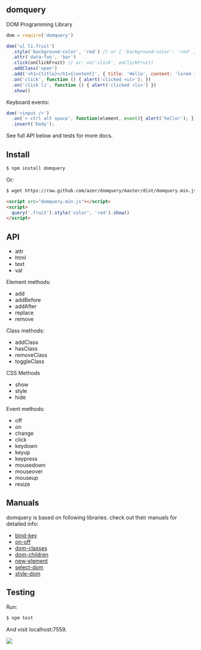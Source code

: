 ## domquery

DOM Programming Library

```js
dom = require('domquery')

dom('ul li.fruit')
  .style('background-color', 'red') // or { 'background-color': 'red' }
  .attr('data-foo', 'bar')
  .click(onClickFruit) // or: on('click', onClickFruit)
  .addClass('open')
  .add('<h1>{title}</h1>{content}', { title: 'Hello', content: 'lorem ipsum' })
  .on('click', function () { alert('clicked <ul>'); })
  .on('click li', function () { alert('clicked <li>') })
  .show()
```

Keyboard events:

```js
dom('<input />')
  .on('> ctrl alt space', function(element, event){ alert('hello!'); })
  .insert('body');
```

See full API below and tests for more docs.

## Install

```bash
$ npm install domquery
```

Or:

```bash
$ wget https://raw.github.com/azer/domquery/master/dist/domquery.min.js
```

```html
<script src="domquery.min.js"></script>
<script>
  query('.fruit').style('color', 'red').show()
</script>
```

## API

* attr
* html
* text
* val

Element methods:

* add
* addBefore
* addAfter
* replace
* remove

Class methods:

* addClass
* hasClass
* removeClass
* toggleClass

CSS Methods

* show
* style
* hide

Event methods:

* off
* on
* change
* click
* keydown
* keyup
* keypress
* mousedown
* mouseover
* mouseup
* resize

## Manuals

domquery is based on following libraries. check out their manuals for detailed info:

* [bind-key](http://github.com/azer/bind-key)
* [on-off](http://github.com/azer/on-off)
* [dom-classes](http://github.com/azer/dom-classes)
* [dom-children](http://github.com/azer/dom-children)
* [new-element](http://github.com/azer/new-element)
* [select-dom](http://github.com/azer/select-dom)
* [style-dom](http://github.com/azer/style-dom)

## Testing

Run:

```bash
$ npm test
```

And visit localhost:7559.

![](https://dl.dropboxusercontent.com/s/ofqr0ha1all2nbl/npmel_30.jpg)
